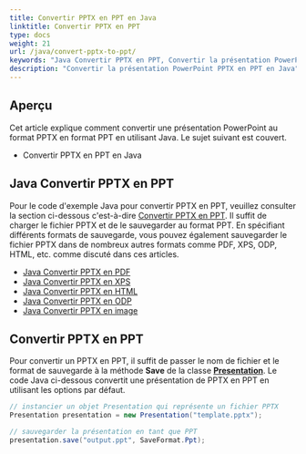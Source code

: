 ```yaml
---
title: Convertir PPTX en PPT en Java
linktitle: Convertir PPTX en PPT
type: docs
weight: 21
url: /java/convert-pptx-to-ppt/
keywords: "Java Convertir PPTX en PPT, Convertir la présentation PowerPoint, PPTX en PPT, Java, Aspose.Slides"
description: "Convertir la présentation PowerPoint PPTX en PPT en Java"
---
```


## **Aperçu**

Cet article explique comment convertir une présentation PowerPoint au format PPTX en format PPT en utilisant Java. Le sujet suivant est couvert.

- Convertir PPTX en PPT en Java

## **Java Convertir PPTX en PPT**

Pour le code d'exemple Java pour convertir PPTX en PPT, veuillez consulter la section ci-dessous c'est-à-dire [Convertir PPTX en PPT](#convert-pptx-en-ppt). Il suffit de charger le fichier PPTX et de le sauvegarder au format PPT. En spécifiant différents formats de sauvegarde, vous pouvez également sauvegarder le fichier PPTX dans de nombreux autres formats comme PDF, XPS, ODP, HTML, etc. comme discuté dans ces articles.

- [Java Convertir PPTX en PDF](https://docs.aspose.com/slides/java/convert-powerpoint-to-pdf/)
- [Java Convertir PPTX en XPS](https://docs.aspose.com/slides/java/convert-powerpoint-to-xps/)
- [Java Convertir PPTX en HTML](https://docs.aspose.com/slides/java/convert-powerpoint-to-html/)
- [Java Convertir PPTX en ODP](https://docs.aspose.com/slides/java/save-presentation/)
- [Java Convertir PPTX en image](https://docs.aspose.com/slides/java/convert-powerpoint-to-png/)

## **Convertir PPTX en PPT**
Pour convertir un PPTX en PPT, il suffit de passer le nom de fichier et le format de sauvegarde à la méthode **Save** de la classe [**Presentation**](https://reference.aspose.com/slides/java/com.aspose.slides/Presentation). Le code Java ci-dessous convertit une présentation de PPTX en PPT en utilisant les options par défaut.

```java
// instancier un objet Presentation qui représente un fichier PPTX
Presentation presentation = new Presentation("template.pptx");

// sauvegarder la présentation en tant que PPT
presentation.save("output.ppt", SaveFormat.Ppt);  
```